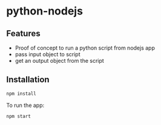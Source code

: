 # python-nodejs

## Features

- Proof of concept to run a python script from nodejs app
- pass input object to script
- get an output object from the script

## Installation

```bash
npm install
```

To run the app:

```bash
npm start
```
